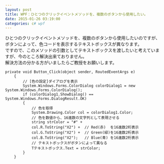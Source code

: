 ```yaml
---
layout: post
title: WPF：ひとつのクリックイベントメソッドを、複数のボタンから使用したい。
date: 2015-01-26 03:19:00
categories: c# wpf
---
```

<p>ひとつのクリックイベントメソッドを、複数のボタンから使用したいのですが、<br>
ボタンによって、色コードを表示するテキストボックスが異なります。<br>
ですので、このメソッドの引数としてテキストボックスを渡したいと考えていますが、今のところ解決出来ておりません。<br>
解決方法の分かる方がいましたらご教授をお願いします。</p>

<pre><code>private void Button_Click(object sender, RoutedEventArgs e)
    {
        // [色の設定]ダイアログを表示
        System.Windows.Forms.ColorDialog colorDialog1 = new System.Windows.Forms.ColorDialog();
        if (colorDialog1.ShowDialog() == System.Windows.Forms.DialogResult.OK)
        {
            // 色を取得
            System.Drawing.Color col = colorDialog1.Color;
            // 色を数値から、16進数の文字列として表現させる
            string strColor = "#" +
            col.R.ToString("X2") +  // Red(赤)  を16進数2桁表示
            col.G.ToString("X2") +  // Green(緑)を16進数2桁表示
            col.B.ToString("X2");   // Blue(青) を16進数2桁表示
            // テキストボックスがボタンによって異なる
            Tテキストボックス.Text = strColor;
        }
    }
</code></pre>
